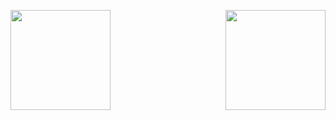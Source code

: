 <img align="left" style="max-width:50%;" height="160" src="https://github-readme-stats.vercel.app/api?username=nonaybay&show_icons=true&show_owner=true&bg_color=121212&title_color=90caf9&text_color=ffffff&icon_color=ce93d8&border_color=2e2e2e&border_radius=4"><img align="right" style="max-width:50%;" height="160" src="https://github-readme-stats.vercel.app/api/top-langs/?username=nonaybay&show_icons=true&show_owner=true&bg_color=121212&title_color=90caf9&text_color=ffffff&icon_color=ce93d8&border_color=2e2e2e&border_radius=4&langs_count=10&layout=compact">